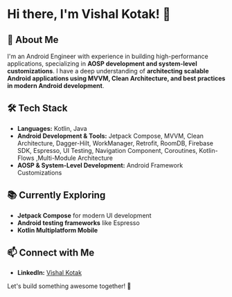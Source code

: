 # Hi there, I'm Vishal Kotak! 👋

## 🚀 About Me

I'm an Android Engineer with experience in building high-performance applications, specializing in **AOSP development and system-level customizations**. I have a deep understanding of **architecting scalable Android applications using MVVM, Clean Architecture, and best practices in modern Android development**.

## 🛠️ Tech Stack

- **Languages:** Kotlin, Java
- **Android Development & Tools:** Jetpack Compose, MVVM, Clean Architecture, Dagger-Hilt, WorkManager, Retrofit, RoomDB, Firebase SDK, Espresso, UI Testing, Navigation Component, Coroutines, Kotlin-Flows ,Multi-Module Architecture
- **AOSP & System-Level Development:** Android Framework Customizations

## 📚 Currently Exploring

- **Jetpack Compose** for modern UI development
- **Android testing frameworks** like Espresso
- **Kotlin Multiplatform Mobile**

## 📫 Connect with Me

- **LinkedIn:** [Vishal Kotak](https://www.linkedin.com/in/vishalkotak03/)

Let's build something awesome together! 🚀

